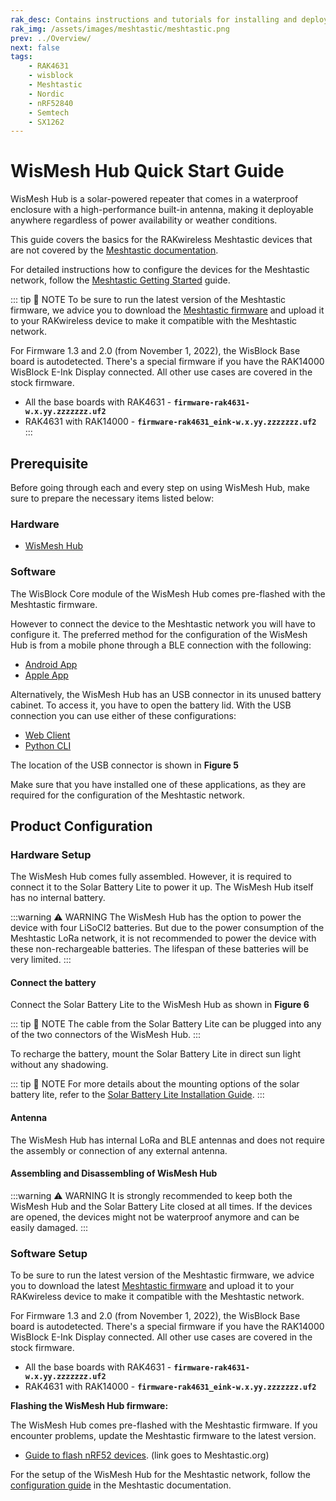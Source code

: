 ```yaml
---
rak_desc: Contains instructions and tutorials for installing and deploying your Meshtastic WisMesh Hub. For a full documentation check the documentation of Meshtastic.org
rak_img: /assets/images/meshtastic/meshtastic.png
prev: ../Overview/
next: false
tags:
    - RAK4631
    - wisblock
    - Meshtastic
    - Nordic
    - nRF52840
    - Semtech
    - SX1262
---
```


# WisMesh Hub Quick Start Guide

WisMesh Hub is a solar-powered repeater that comes in a waterproof enclosure with a high-performance built-in antenna, making it deployable anywhere regardless of power availability or weather conditions.

This guide covers the basics for the RAKwireless Meshtastic devices that are not covered by the <a href="https://meshtastic.org/docs/introduction/" target="_blank">Meshtastic documentation</a>.

For detailed instructions how to configure the devices for the Meshtastic network, follow the <a href="https://meshtastic.org/docs/getting-started/" target="_blank">Meshtastic Getting Started</a> guide.

::: tip 📝 NOTE
To be sure to run the latest version of the Meshtastic firmware, we advice you to download the <a href="https://meshtastic.org/downloads" target="_blank">Meshtastic firmware</a> and upload it to your RAKwireless device to make it compatible with the Meshtastic network.

For Firmware 1.3 and 2.0 (from November 1, 2022), the WisBlock Base board is autodetected. There's a special firmware if you have the RAK14000 WisBlock E-Ink Display connected. All other use cases are covered in the stock firmware.

- All the base boards with RAK4631 - **`firmware-rak4631-w.x.yy.zzzzzzz.uf2`**
- RAK4631 with RAK14000 - **`firmware-rak4631_eink-w.x.yy.zzzzzzz.uf2`**
:::

## Prerequisite

Before going through each and every step on using WisMesh Hub, make sure to prepare the necessary items listed below:

### Hardware

- <a href="https://store.rakwireless.com/" target="_blank">WisMesh Hub</a>

### Software

The WisBlock Core module of the WisMesh Hub comes pre-flashed with the Meshtastic firmware.

However to connect the device to the Meshtastic network you will have to configure it. The preferred method for the configuration of the WisMesh Hub is from a mobile phone through a BLE connection with the following:
- <a href="https://meshtastic.org/docs/category/android-app/" target="_blank">Android App</a>
- <a href="https://meshtastic.org/docs/category/apple-apps/" target="_blank">Apple App</a>

Alternatively, the WisMesh Hub has an USB connector in its unused battery cabinet. To access it, you have to open the battery lid. With the USB connection you can use either of these configurations:
- <a href="https://meshtastic.org/docs/software/web-client/" target="_blank">Web Client</a>
- <a href="https://meshtastic.org/docs/software/python/cli/" target="_blank">Python CLI</a>

The location of the USB connector is shown in **Figure 5**
<rk-img
  src="/assets/images/meshtastic/wismesh-hub-usb.png"
  width="30%"
  caption="WisMesh Hub USB access"
/>

Make sure that you have installed one of these applications, as they are required for the configuration of the Meshtastic network.

## Product Configuration

### Hardware Setup

The WisMesh Hub comes fully assembled. However, it is required to connect it to the Solar Battery Lite to power it up. The WisMesh Hub itself has no internal battery.

:::warning ⚠️ WARNING
The WisMesh Hub has the option to power the device with four LiSoCl2 batteries. But due to the power consumption of the Meshtastic LoRa network, it is not recommended to power the device with these non-rechargeable batteries. The lifespan of these batteries will be very limited.
:::

#### Connect the battery

Connect the Solar Battery Lite to the WisMesh Hub as shown in **Figure 6**
<rk-img
  src="/assets/images/meshtastic/wismesh-hub-solar.png"
  width="30%"
  caption="WisMesh Hub connection to the Solar Battery"
/>

::: tip 📝 NOTE
The cable from the Solar Battery Lite can be plugged into any of the two connectors of the WisMesh Hub.
:::

To recharge the battery, mount the Solar Battery Lite in direct sun light without any shadowing.

::: tip 📝 NOTE
For more details about the mounting options of the solar battery lite, refer to the <a href="https://docs.rakwireless.com/Product-Categories/Accessories/RAK9154/Installation-Guide/#rak9154-solar-battery-installation-guide" target="_blank">Solar Battery Lite Installation Guide</a>.
:::

#### Antenna

The WisMesh Hub has internal LoRa and BLE antennas and does not require the assembly or connection of any external antenna.

#### Assembling and Disassembling of WisMesh Hub

:::warning ⚠️ WARNING
It is strongly recommended to keep both the WisMesh Hub and the Solar Battery Lite closed at all times. If the devices are opened, the devices might not be waterproof anymore and can be easily damaged.
:::

### Software Setup

To be sure to run the latest version of the Meshtastic firmware, we advice you to download the latest <a href="https://meshtastic.org/downloads" target="_blank">Meshtastic firmware</a> and upload it to your RAKwireless device to make it compatible with the Meshtastic network.

For Firmware 1.3 and 2.0 (from November 1, 2022), the WisBlock Base board is autodetected. There's a special firmware if you have the RAK14000 WisBlock E-Ink Display connected. All other use cases are covered in the stock firmware.

- All the base boards with RAK4631 - **`firmware-rak4631-w.x.yy.zzzzzzz.uf2`**
- RAK4631 with RAK14000 - **`firmware-rak4631_eink-w.x.yy.zzzzzzz.uf2`**

<b>Flashing the WisMesh Hub firmware:</b>

The WisMesh Hub comes pre-flashed with the Meshtastic firmware. If you encounter problems, update the Meshtastic firmware to the latest version.

- <a href="https://meshtastic.org/docs/getting-started/flashing-firmware/nrf52/" target="_blank">Guide to flash nRF52 devices</a>. (link goes to Meshtastic.org)

For the setup of the WisMesh Hub for the Meshtastic network, follow the <a href="https://meshtastic.org/docs/configuration/" target="_blank">configuration guide</a> in the Meshtastic documentation.

